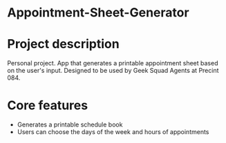 # Appointment-Sheet-Generator

# Project description
Personal project. App that generates a printable appointment sheet based on the user's input. Designed to be used by Geek Squad Agents at Precint 084.

# Core features
- Generates a printable schedule book
- Users can choose the days of the week and hours of appointments

